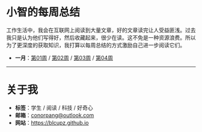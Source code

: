 # 小智的每周总结
工作生活中，我会在互联网上阅读到大量文章，好的文章读完让人受益匪浅。过去我只是认为他们写得好，然后收藏起来，很少在读。这不免是一种资源浪费。所以为了更深度的获取知识，我打算以每周总结的方式激励自己进一步阅读它们。

* **一月**：[第01周]() / [第02周]() / [第03周]() / [第04周](weekly/week_04.md)

---
# 关于我
* **标签**：学生 / 阅读 / 科技 / 好奇心
* **邮箱**：conorpang@outlook.com
* **网站**：https://blcupz.github.io
